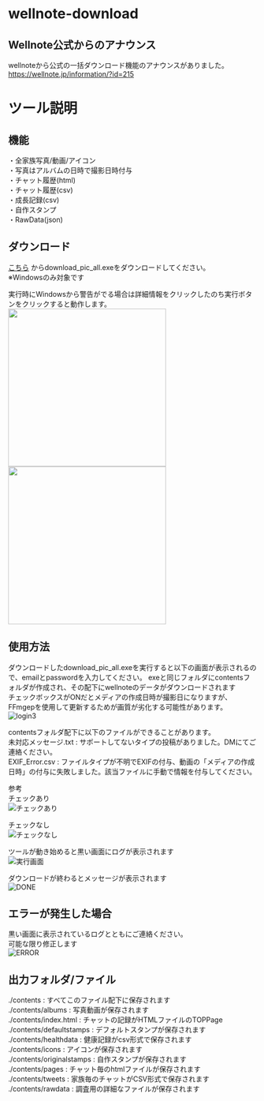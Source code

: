 # wellnote-download
## Wellnote公式からのアナウンス
wellnoteから公式の一括ダウンロード機能のアナウンスがありました。  
https://wellnote.jp/information/?id=215  


# ツール説明
## 機能
・全家族写真/動画/アイコン  
・写真はアルバムの日時で撮影日時付与  
・チャット履歴(html)  
・チャット履歴(csv)  
・成長記録(csv)  
・自作スタンプ  
・RawData(json)  

## ダウンロード
[こちら](https://github.com/panchan-source/wellnote-download/releases/)
からdownload_pic_all.exeをダウンロードしてください。  
※Windowsのみ対象です

実行時にWindowsから警告がでる場合は詳細情報をクリックしたのち実行ボタンをクリックすると動作します。
<img src=https://user-images.githubusercontent.com/120144672/207176605-b0d5dd27-02b1-49c2-b482-d7e6f4851f60.jpg width=320px>
<img src=https://user-images.githubusercontent.com/120144672/207296234-0bd49d28-56e1-41d3-a804-f948fcb573d0.jpg width=320px>  

##  使用方法
ダウンロードしたdownload_pic_all.exeを実行すると以下の画面が表示されるので、emailとpasswordを入力してください。
exeと同じフォルダにcontentsフォルダが作成され、その配下にwellnoteのデータがダウンロードされます  
チェックボックスがONだとメディアの作成日時が撮影日になりますが、FFmgepを使用して更新するためが画質が劣化する可能性があります。  
![login3](https://user-images.githubusercontent.com/120144672/207177855-f7db3bcb-4ebe-4bf8-b3ab-b2fb833c47df.png)

contentsフォルダ配下に以下のファイルができることがあります。  
未対応メッセージ.txt : サポートしてないタイプの投稿がありました。DMにてご連絡ください。  
EXIF_Error.csv : ファイルタイプが不明でEXIFの付与、動画の「メディアの作成日時」の付与に失敗しました。該当ファイルに手動で情報を付与してください。  



参考  
チェックあり  
![チェックあり](https://user-images.githubusercontent.com/120144672/206911449-29774769-4534-4779-97b5-aacb9ddaddfe.png)

チェックなし  
![チェックなし](https://user-images.githubusercontent.com/120144672/206911464-edd6feaa-f3c9-4756-a4d3-187102fd800e.png)


ツールが動き始めると黒い画面にログが表示されます  
![実行画面](https://user-images.githubusercontent.com/120144672/206593495-01a5bae2-8375-47b2-8f96-f87334af682f.png)

ダウンロードが終わるとメッセージが表示されます  
![DONE](https://user-images.githubusercontent.com/120144672/206593987-ba56c960-f8cd-4134-9064-a3af0c0a894f.png)

## エラーが発生した場合
黒い画面に表示されているログとともにご連絡ください。  
可能な限り修正します  
![ERROR](https://user-images.githubusercontent.com/120144672/206594059-a499baf6-1301-4fb4-b409-47f68c06effe.png)

## 出力フォルダ/ファイル
./contents : すべてこのファイル配下に保存されます  
./contents/albums : 写真動画が保存されます  
./contents/index.html : チャットの記録がHTMLファイルのTOPPage  
./contents/defaultstamps : デフォルトスタンプが保存されます  
./contents/healthdata : 健康記録がcsv形式で保存されます  
./contents/icons : アイコンが保存されます  
./contents/originalstamps : 自作スタンプが保存されます  
./contents/pages : チャット毎のhtmlファイルが保存されます  
./contents/tweets : 家族毎のチャットがCSV形式で保存されます 
./contents/rawdata : 調査用の詳細なファイルが保存されます  
